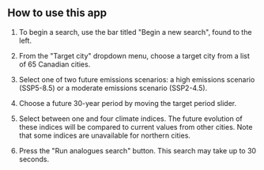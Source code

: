 ## How to use this app
1. To begin a search, use the bar titled "Begin a new search", 
found to the left. 

2. From the "Target city" dropdown menu, choose a target city from a list of 65 Canadian cities. 

3. Select one of two future emissions scenarios: 
a high emissions scenario (SSP5-8.5) or a moderate emissions scenario (SSP2-4.5).

4. Choose a future 30-year period by moving the target period slider.

5. Select between one and four climate indices. The future evolution of these indices will be compared to current values from other cities. Note that some indices are unavailable for northern cities.  

6. Press the "Run analogues search" button. This search may take up to 30 seconds.
